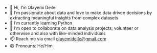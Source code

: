 - 👋 Hi, I’m Olayemi Deile
- 👀 I’m passionate about data and love to make data driven decisions by extracting meaningful insights from complex datasets
- 🌱 I’m currently learning Python
- 💞️ I’m open to collaborate on data analysis projects; volunteer or otherwise and also with like-minded individuals
- 📫 Reach me via email olayemideile@gmail.com 
- 😄 Pronouns: He/Him

<!---
OlayemiDeile/OlayemiDeile is a ✨ special ✨ repository because its `README.md` (this file) appears on your GitHub profile.
You can click the Preview link to take a look at your changes.
--->
